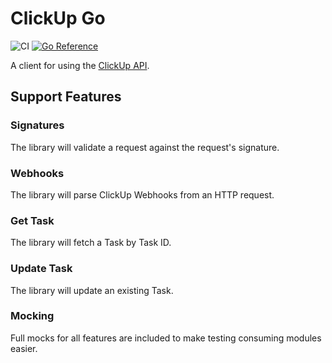 # ClickUp Go

![CI](https://github.com/theartofeducation/clickup-go/workflows/CI/badge.svg?branch=main)
[![Go Reference](https://pkg.go.dev/badge/github.com/theartofeducation/clickup-go.svg)](https://pkg.go.dev/github.com/theartofeducation/clickup-go)

A client for using the [ClickUp API](https://clickup.com/api).

## Support Features

### Signatures

The library will validate a request against the request's signature.

### Webhooks

The library will parse ClickUp Webhooks from an HTTP request.

### Get Task

The library will fetch a Task by Task ID.

### Update Task

The library will update an existing Task.

### Mocking

Full mocks for all features are included to make testing consuming modules easier.
